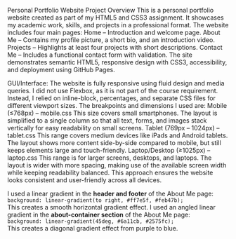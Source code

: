 Personal Portfolio Website
Project Overview
This is a personal portfolio website created as part of my HTML5 and CSS3 assignment.
It showcases my academic work, skills, and projects in a professional format.
The website includes four main pages:
Home – Introduction and welcome page.
About Me – Contains my profile picture, a short bio, and an introduction video.
Projects – Highlights at least four projects with short descriptions.
Contact Me – Includes a functional contact form with validation.
The site demonstrates semantic HTML5, responsive design with CSS3, accessibility, and deployment using GitHub Pages.

GUI/Interface:
The website is fully responsive using fluid design and media queries.
I did not use Flexbox, as it is not part of the course requirement. Instead, I relied on inline-block, percentages, and separate CSS files for different viewport sizes.
The breakpoints and dimensions I used are:
Mobile (≤768px) – mobile.css
This size covers small smartphones. The layout is simplified to a single column so that all text, forms, and images stack vertically for easy readability on small screens.
Tablet (769px – 1024px) – tablet.css
This range covers medium devices like iPads and Android tablets. The layout shows more content side-by-side compared to mobile, but still keeps elements large and touch-friendly.
Laptop/Desktop (≥1025px) – laptop.css
This range is for larger screens, desktops, and laptops. The layout is wider with more spacing, making use of the available screen width while keeping readability balanced.
This approach ensures the website looks consistent and user-friendly across all devices.


I used a linear gradient in the **header and footer** of the About Me page:  
  `background: linear-gradient(to right, #ff7e5f, #feb47b);`  
  This creates a smooth horizontal gradient effect.
  I used an angled linear gradient in the **about-container section** of the About Me page:  
  `background: linear-gradient(45deg, #6a11cb, #2575fc);`  
  This creates a diagonal gradient effect from purple to blue.
